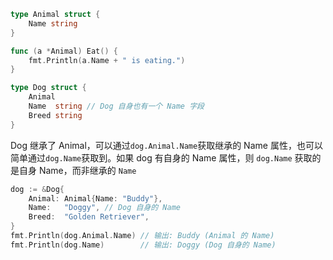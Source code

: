```go
type Animal struct {
    Name string
}

func (a *Animal) Eat() {
    fmt.Println(a.Name + " is eating.")
}

type Dog struct {
    Animal
    Name  string // Dog 自身也有一个 Name 字段
    Breed string
}
```

Dog 继承了 Animal，可以通过`dog.Animal.Name`获取继承的 Name 属性，也可以简单通过`dog.Name`获取到。如果 dog 有自身的 Name 属性，则 `dog.Name` 获取的是自身 Name，而非继承的 `Name`

```go
dog := &Dog{
    Animal: Animal{Name: "Buddy"},
    Name:   "Doggy", // Dog 自身的 Name
	Breed:  "Golden Retriever",
}
fmt.Println(dog.Animal.Name) // 输出: Buddy (Animal 的 Name)
fmt.Println(dog.Name)        // 输出: Doggy (Dog 自身的 Name)

```
